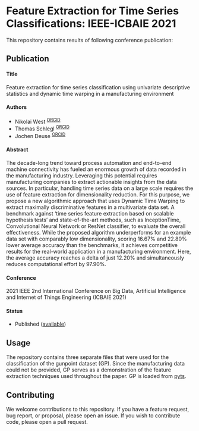 # Feature Extraction for Time Series Classifications: IEEE-ICBAIE 2021
This repository contains results of following conference publication: 

## Publication
#### Title
Feature extraction for time series classification using univariate descriptive statistics and dynamic time warping in a manufacturing environment

#### Authors
- Nikolai West <sup> [ORCID](https://orcid.org/0000-0002-3657-0211) </sup>
- Thomas Schlegl <sup> [ORCID](https://orcid.org/0000-0003-4094-8085) </sup>
- Jochen Deuse <sup> [ORCID](https://orcid.org/0000-0003-4066-4357) </sup>

#### Abstract 
The decade-long trend toward process automation and end-to-end machine connectivity has fueled an enormous growth of data recorded in the manufacturing industry. Leveraging this potential requires manufacturing companies to extract actionable insights from the data sources. In particular, handling time series data on a large scale requires the use of feature extraction for dimensionality reduction. For this purpose, we propose a new algorithmic approach that uses Dynamic Time Warping to extract maximally discriminative features in a multivariate data set. A benchmark against ‘time series feature extraction based on scalable hypothesis tests’ and state-of-the-art methods, such as InceptionTime, Convolutional Neural Network or ResNet classifier, to evaluate the overall effectiveness. While the proposed algorithm underperforms for an example data set with comparably low dimensionality, scoring 16.67% and 22.80% lower average accuracy than the benchmarks, it achieves competitive results for the real-world application in a manufacturing environment. Here, the average accuracy reaches a delta of just 12.20% and simultaneously reduces computational effort by 97.90%.

#### Conference 
2021 IEEE 2nd International Conference on Big Data, Artificial Intelligence and Internet of Things Engineering (ICBAIE 2021)

#### Status
- Published ([available](https://ieeexplore.ieee.org/document/9389954))

## Usage
The repository contains three separate files that were used for the classification of the gunpoint dataset (GP). Since the manufacturing data could not be provided, GP serves as a demonstration of the feature extraction techniques used throughout the paper. GP is loaded from [pyts](https://pyts.readthedocs.io/en/stable/).

## Contributing
We welcome contributions to this repository. If you have a feature request, bug report, or proposal, please open an issue. If you wish to contribute code, please open a pull request.
